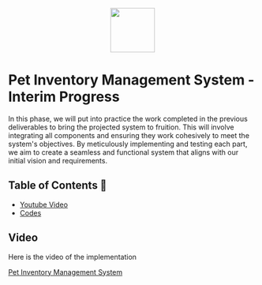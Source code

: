 <p align="center">
  <img src="https://github.com/jjn7702/SECJ1023-PT2/blob/main/Submission/sec08_23242/Group%2010/Images/OIG3.jpg" width="90" height="90">
</p>

# Pet Inventory Management System - Interim Progress

In this phase, we will put into practice the work completed in the previous deliverables to bring the projected system to fruition. This will involve integrating all components and ensuring they work cohesively to meet the system's objectives. By meticulously implementing and testing each part, we aim to create a seamless and functional system that aligns with our initial vision and requirements.
## Table of Contents 📖
- [Youtube Video](#Video)
- [Codes](https://github.com/jjn7702/SECJ1023-PT2/tree/main/Submission/sec08_23242/Group%2010/Interim%20Progress/Codes)

## Video

Here is the video of the implementation

[Pet Inventory Management System](https://www.youtube.com/watch?v=wd45gc6n8xo&t=310s)


